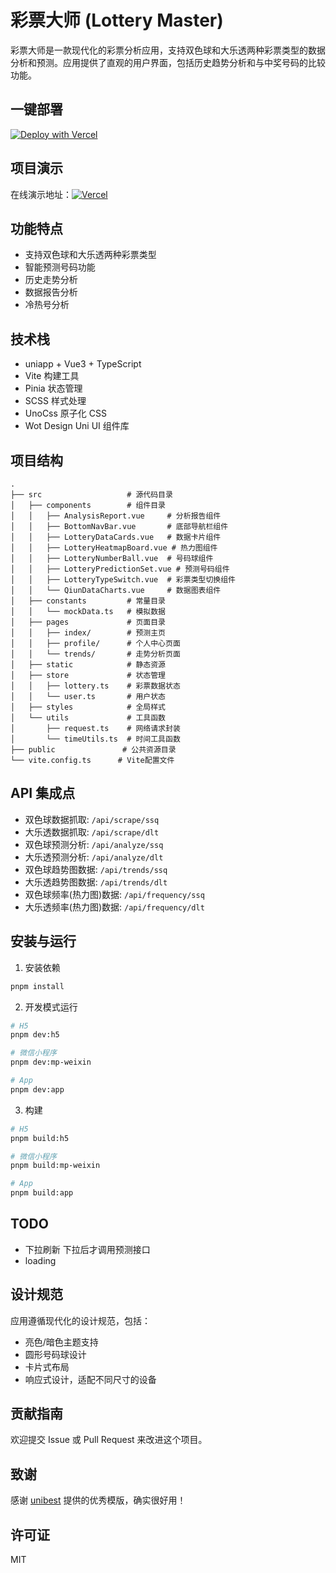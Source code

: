 # 彩票大师 (Lottery Master)

彩票大师是一款现代化的彩票分析应用，支持双色球和大乐透两种彩票类型的数据分析和预测。应用提供了直观的用户界面，包括历史趋势分析和与中奖号码的比较功能。

## 一键部署

[![Deploy with Vercel](https://vercel.com/button)](https://vercel.com/new/clone?repository-url=https%3A%2F%2Fgithub.com%2Flifefloating%2FLotteryMaster-Uniapp)

## 项目演示

在线演示地址：[![Vercel](https://img.shields.io/badge/Vercel-%23000000.svg?style=for-the-badge&logo=vercel&logoColor=white)](https://lottery-master.vercel.app/#/)

## 功能特点

- 支持双色球和大乐透两种彩票类型
- 智能预测号码功能
- 历史走势分析
- 数据报告分析
- 冷热号分析

## 技术栈

- uniapp + Vue3 + TypeScript
- Vite 构建工具
- Pinia 状态管理
- SCSS 样式处理
- UnoCss 原子化 CSS
- Wot Design Uni UI 组件库

## 项目结构

```
.
├── src                   # 源代码目录
│   ├── components        # 组件目录
│   │   ├── AnalysisReport.vue     # 分析报告组件
│   │   ├── BottomNavBar.vue       # 底部导航栏组件
│   │   ├── LotteryDataCards.vue   # 数据卡片组件
│   │   ├── LotteryHeatmapBoard.vue # 热力图组件
│   │   ├── LotteryNumberBall.vue  # 号码球组件
│   │   ├── LotteryPredictionSet.vue # 预测号码组件
│   │   ├── LotteryTypeSwitch.vue  # 彩票类型切换组件
│   │   └── QiunDataCharts.vue     # 数据图表组件
│   ├── constants         # 常量目录
│   │   └── mockData.ts   # 模拟数据
│   ├── pages             # 页面目录
│   │   ├── index/        # 预测主页
│   │   ├── profile/      # 个人中心页面
│   │   └── trends/       # 走势分析页面
│   ├── static            # 静态资源
│   ├── store             # 状态管理
│   │   ├── lottery.ts    # 彩票数据状态
│   │   └── user.ts       # 用户状态
│   ├── styles            # 全局样式
│   └── utils             # 工具函数
│       ├── request.ts    # 网络请求封装
│       └── timeUtils.ts  # 时间工具函数
├── public               # 公共资源目录
└── vite.config.ts      # Vite配置文件
```

## API 集成点

- 双色球数据抓取: `/api/scrape/ssq`
- 大乐透数据抓取: `/api/scrape/dlt`
- 双色球预测分析: `/api/analyze/ssq`
- 大乐透预测分析: `/api/analyze/dlt`
- 双色球趋势图数据: `/api/trends/ssq`
- 大乐透趋势图数据: `/api/trends/dlt`
- 双色球频率(热力图)数据: `/api/frequency/ssq`
- 大乐透频率(热力图)数据: `/api/frequency/dlt`

## 安装与运行

1. 安装依赖

```bash
pnpm install
```

2. 开发模式运行

```bash
# H5
pnpm dev:h5

# 微信小程序
pnpm dev:mp-weixin

# App
pnpm dev:app
```

3. 构建

```bash
# H5
pnpm build:h5

# 微信小程序
pnpm build:mp-weixin

# App
pnpm build:app
```

## TODO
- 下拉刷新 下拉后才调用预测接口
- loading

## 设计规范

应用遵循现代化的设计规范，包括：

- 亮色/暗色主题支持
- 圆形号码球设计
- 卡片式布局
- 响应式设计，适配不同尺寸的设备

## 贡献指南

欢迎提交 Issue 或 Pull Request 来改进这个项目。

## 致谢

感谢 [unibest](https://github.com/codercup/unibest) 提供的优秀模版，确实很好用！

## 许可证

MIT
